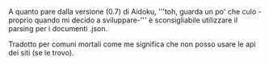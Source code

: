 A quanto pare dalla versione (0.7) di Aidoku, '''toh, guarda un po' che culo -proprio quando mi decido a sviluppare-''' è sconsigliabile utilizzare il parsing per i documenti .json.

Tradotto per comuni mortali come me significa che non posso usare le api dei siti (se le trovo).
